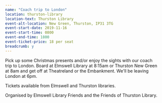 ```yaml
---
name: "Coach trip to London"
location: thurston-library
location-text: Thurston Library
event-alt-location: New Green, Thurston, IP31 3TG
event-start-date: 2019-11-16
event-start-time: 0800
event-end-time: 1800
event-ticket-price: 18 per seat
breadcrumb: y
---
```


Pick up some Christmas presents and/or enjoy the sights with our coach trip to London. Board at Elmswell Library at 8:15am or Thurston New Green at 8am and get off at Theatreland or the Embankment. We'll be leaving London at 6pm.

Tickets available from Elmswell and Thurston libraries.

Organised by Elmswell Library Friends and the Friends of Thurston Library.
